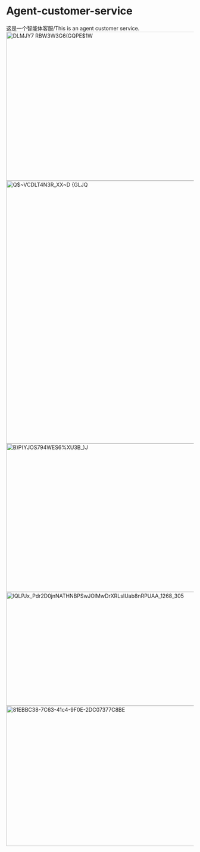 # Agent-customer-service
这是一个智能体客服/This is an agent customer service.
<img width="1403" height="399" alt="DLMJY7 RBW3W3G6(GQPE$1W" src="https://github.com/user-attachments/assets/d9f2e14a-41a2-4ec4-8af7-c300d32e886c" />
<img width="1331" height="704" alt="Q$~VCDLT4N3R_XX~D {GLJQ" src="https://github.com/user-attachments/assets/0bf6bf00-e792-4515-a679-0c8ef479477d" />
<img width="1363" height="398" alt="B)P(YJOS794WES6%XU3B_)J" src="https://github.com/user-attachments/assets/e2ca0d86-8275-434c-8b69-ff22b17eac59" />
<img width="1268" height="305" alt="lQLPJx_Pdr2D0jnNATHNBPSwJOlMwDrXRLsIUab8nRPUAA_1268_305" src="https://github.com/user-attachments/assets/33f03cac-3bc5-4aea-8024-5b816230b440" />
<img width="1352" height="376" alt="81EBBC38-7C63-41c4-9F0E-2DC07377C8BE" src="https://github.com/user-attachments/assets/0fc17080-6d76-4500-8d19-b75cdacb159e" />
